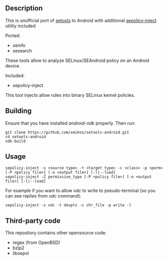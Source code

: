 ## Description

This is unofficial port of [setools][1] to Android with additional
[sepolicy-inject][2] utility included

Ported:

 * seinfo
 * sesearch

These tools allow to analyze SELinux/SEAndroid policy on an Android device.

Included:
 * sepolicy-inject
 
This tool injects allow rules into binary SELinux kernel policies.

[1]: http://oss.tresys.com/projects/setools
[2]: http://bitbucket.org/joshua_brindle/sepolicy-inject


## Building

Ensure that you have installed _android-ndk_ properly. Then run:

    git clone https://github.com/xmikos/setools-android.git
    cd setools-android
    ndk-build


## Usage

    sepolicy-inject -s <source type> -t <target type> -c <class> -p <perm> [-P <policy file>] [-o <output file>] [-l|--load]
    sepolicy-inject -Z permissive_type [-P <policy file>] [-o <output file>] [-l|--load]

For example if you want to allow _vdc_ to write to pseudo-terminal (so you can see replies from _vdc_ command):

    sepolicy-inject -s vdc -t devpts -c chr_file -p write -l


## Third-party code

This repository contains other opensource code:

 * regex (from OpenBSD)
 * bzip2
 * libsepol
